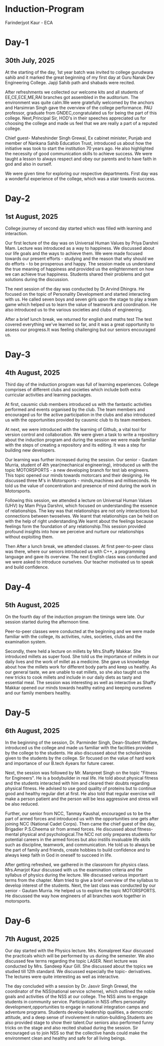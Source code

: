 # Induction-Program
Farinderjyot Kaur - ECA
# Day-1
## 30th July, 2025
At the starting of the day, 1st year batch was invited to college gurudwara sahib and it marked the great beginning of my first day at Guru Nanak Dev Engineering College. Japji Sahib path and shabads were recited. 

After refreshments we collected our welcome kits and all students of EE,CE,ECE,ME,RAI branches got assembled in the auditorium. The environment was quite calm.We were gratefully welcomed by the anchors and Harsimran Singh gave the overview of the college performance. PAU professor, graduate from GNDEC,congratulated us for being the part of this college. Next,Principal Sir, HOD's in their speeches appreciated us for choosing the college and made us feel that we are really a part of a reputed college. 

Chief guest- Maheshinder Singh Grewal, Ex cabinet minister, Punjab and member of Nankana Sahib Education Trust, introduced us about how the initiative was took to start the institution 70 years ago. He also highlighted the necessity of good communication skills to achieve success. We were taught a lesson to always respect and obey our parents and to have faith in god and also in ourself. 

We were given time for exploring our respective departments. First day was a wonderful experience of the college, which was a stair towards success. 

# Day-2
## 1st August, 2025
College journey of second day started which was filled with learning and interaction.

Our first lecture of the day was on Universal Human Values by Priya Darshni Mam. Lecture was introduced as a way to happiness. We discussed about our life goals and the ways to achieve them. We were made focused towards our present efforts - studying and the reason that why should we do efforts - to be prosperous and happy. The session made us understand the true meaning of happiness and provided us the enlightenment on how we can achieve true happiness. Students shared their problems and got solutions during the discussion. 

The next session of the day was conducted by Dr.Arvind Dhingra. He focused on the topic of Personality Development and started interacting with us. He called seven boys and seven girls upon the stage to play a team game which helped us to learn the value of teamwork and coordination. He also introduced us to the various societies and clubs of engineering. 

After a brief lunch break, we returned for english and maths test The test covered everything we've learned so far, and it was a great opportunity to assess our progress.It was feeling challenging but our seniors encouraged us. 

# Day-3
## 4th August, 2025
Third day of the induction program was full of learning experiences. College comprises of different clubs and societies which include both extra curricular activities and learning packages. 

At first, causmic club members introduced us with the fantastic activities performed and events organised by the club. The team members and encouraged us for the active participation in the clubs and also introduced us with the opportunities provided by causmic club to its team members. 

At next, we were introduced with the learning of Github, a vital tool for version control and collaboration. We were given a task to write a repository about the induction program and during the session we were made familiar with the steps of creating a repository and its editing. It was a step for building new developers. 

Our learning was further increased during the session. Our senior - Gautam Murria, student of 4th year(mechanical engineering), introduced us with the topic MOTORSPORTS - a new developing branch for test lab engineers. This topic opened our minds towards motorcars and their designing. He discussed three M's in Motorsports - minds,machines and milliseconds. He told us the value of concentration and presence of mind during the work in Motorsports. 

Following this session, we attended a lecture on Universal Human Values (UHV) by Mam Priya Darshni, which focused on understanding the essence of relationships. The key was that relationships are not only interactions but connections between twoselves. We learnt that relationships can be held on with the help of right understanding.We learnt about the feelings because feelings form the foundation of any relationship.This session provided profound insights into how we perceive and nurture our relationships without exploiting them. 

Then After a lunch break, we attended classes. At first peer-to-peer class was there, where our seniors introduced us with C++, a programming language and gave its overview. The next English class was conducted and we were asked to introduce ourselves. Our teacher motivated us to speak and build confidence. 

# Day-4
## 5th August, 2025

On the fourth day of the induction program the timings were late. Our session started during the afternoon time. 

Peer-to-peer classes were conducted at the beginning and we were made familiar with the college, its activities, rules, societies, clubs and the examination system.

Secondly, there held a lecture on millets by Mrs.Shaffy Makkar. She introduced millets as super food. She told us the importance of millets in our daily lives and the work of millet as a medicine. She gave us knowledge about how the millets work for different body parts and keep us healthy. As our general taste, we are unable to eat millets, so she also taught us the new tricks to cook millets and include in our daily diets as tasty and essential meal. The session was interesting as well as interactive as Shaffy Makkar opened our minds towards healthy eating and keeping ourselves and our family members healthy. 

# Day-5
## 6th August, 2025

In the beginning of the session, Dr. Parminder Singh, Dean-Student Welfare, introduced us the college and made us familiar with the facilities provided by the college to the students. He also discussed about the scholarships given to the students by the college. Sir focused on the value of hard work and importance of our B.tech 4years for future career. 

Next, the session was followed by Mr. Manpreet Singh on the topic "Fitness for Engineers". He is a bodybuilder in real life. He told about physical fitness and the students interacted with him and cleared their doubts regarding physical fitness. He advised to use good quality of proteins but to continue good and healthy regular diet at first. He also told that regular exercise will make a person patient and the person will be less aggressive and stress will be also reduced. 

Further, our senior from NCC, Tanmay Kaushal, encouraged us to be the part of armed forces and introduced us with the opportunities one gets after joining NCC (National Cadet Corps). Then came the chief guest of the day, Brigadier P.S.Cheema sir from armed forces. He discussed about fitness- mental physical and psychological.The NCC not only prepares students for potential careers in the armed forces but also instills invaluable life skills such as discipline, teamwork, and communication. He told us to always be the part of family and friends, create hobbies to build confidence and to always keep faith in God in oneself to succeed in life.

After getting refreshed, we gathered in the classroom for physics class. Mrs.Amarjot Kaur discussed with us the examination criteria and the syllabus of physics during the lecture. We discussed various important terms from the chapter. Mam tried to give a brief overview of the syllabus to develop interest of the students. Next, the last class was conducted by our senior - Gautam Murria. He helped us to explore the topic MOTORSPORTS. He discussed the way how engineers of all branches work together in motorsports.

# Day-6
## 7th August, 2025

Our day started with the Physics lecture. Mrs. Komalpreet Kaur discussed the practicals which will be performed by us during the semester. We also discussed few terms regarding the topic LASER. Next lecture was conducted by Mrs. Sandeep Kaur Gill. She discussed about the topics we studied till 12th standard. We discussed especially the topic- derivatives. The lectures were quite interesting as well as interactive. 



The day concluded with a session by Dr. Jasvir Singh Grewal, the coordinator of the NSS(national service scheme), which outlined the noble goals and activities of the NSS at our college. The NSS aims to engage students in community service. Participation in NSS offers personality development,opportunities to engage in national integration camps and adventure programs. Students develop leadership qualities, a democratic attitude, and a deep sense of involvement in nation-building.Students are also provided stage to show their talent.Our seniors also performed funny tricks on the stage and also recited shabad during the session. Sir encouraged us to join NSS so that the collective hands could make the environment clean and healthy and safe for all living beings. 


